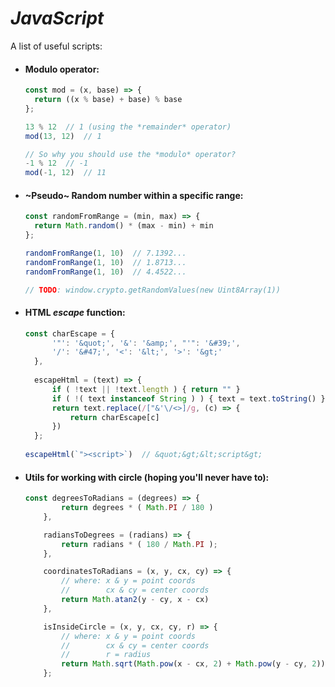 # *JavaScript*
A list of useful scripts:

* #### Modulo operator:
  ```javascript
  const mod = (x, base) => {
    return ((x % base) + base) % base
  };

  13 % 12  // 1 (using the *remainder* operator)
  mod(13, 12)  // 1
  
  // So why you should use the *modulo* operator?
  -1 % 12  // -1
  mod(-1, 12)  // 11
  ```
  
* #### ~Pseudo~ Random number within a specific range:
  ```javascript
  const randomFromRange = (min, max) => {
    return Math.random() * (max - min) + min
  };
  
  randomFromRange(1, 10)  // 7.1392...
  randomFromRange(1, 10)  // 1.8713...
  randomFromRange(1, 10)  // 4.4522...
  
  // TODO: window.crypto.getRandomValues(new Uint8Array(1))
  ```

* #### HTML *escape* function:
  ```javascript
  const charEscape = {
        '"': '&quot;', '&': '&amp;', "'": '&#39;',
        '/': '&#47;', '<': '&lt;', '>': '&gt;'
    },
    
    escapeHtml = (text) => {
        if ( !text || !text.length ) { return "" }
        if ( !( text instanceof String ) ) { text = text.toString() }
        return text.replace(/["&'\/<>]/g, (c) => {
            return charEscape[c]
        })
    };
    
  escapeHtml(`"><script>`)  // &quot;&gt;&lt;script&gt;
  ```
  
* #### Utils for working with circle (hoping you'll never have to):
  ```javascript
  const degreesToRadians = (degrees) => {
          return degrees * ( Math.PI / 180 )
      },

      radiansToDegrees = (radians) => {
          return radians * ( 180 / Math.PI );
      },

      coordinatesToRadians = (x, y, cx, cy) => {
          // where: x & y = point coords
          //        cx & cy = center coords
          return Math.atan2(y - cy, x - cx)
      },

      isInsideCircle = (x, y, cx, cy, r) => {
          // where: x & y = point coords
          //        cx & cy = center coords
          //        r = radius
          return Math.sqrt(Math.pow(x - cx, 2) + Math.pow(y - cy, 2)) < r
      };
  ```
